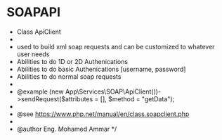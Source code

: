 # SOAPAPI

 * Class ApiClient
 *
 * used to build xml soap requests and can be customized to whatever user needs
 * Abilities to do 1D or 2D Authenications   
 * Abilities to do basic Authenications [username, password]
 * Abilities to do normal soap requests
 * 
 * @example (new App\Services\SOAP\ApiClient())->sendRequest($attributes = [], $method = "getData");
 * 
 * @see https://www.php.net/manual/en/class.soapclient.php
 * 
 * @author Eng. Mohamed Ammar
 */
